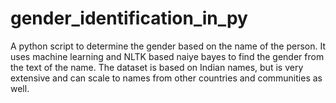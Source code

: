 # gender_identification_in_py

A python script to determine the gender based on the name of the person. It uses machine learning and NLTK based naiye bayes to find the gender from the text of the name. The dataset is based on Indian names, but is very extensive and can scale to names from other countries and communities as well.
